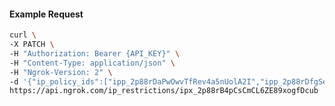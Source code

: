 <!-- Code generated for API Clients. DO NOT EDIT. -->

#### Example Request

```bash
curl \
-X PATCH \
-H "Authorization: Bearer {API_KEY}" \
-H "Content-Type: application/json" \
-H "Ngrok-Version: 2" \
-d '{"ip_policy_ids":["ipp_2p88rDaPwOwvTfRev4a5nUolA2I","ipp_2p88rDfgSenmTUUU4cWuz8KEOKr"]}' \
https://api.ngrok.com/ip_restrictions/ipx_2p88rB4pCsCmCL6ZE89xogfDcub
```
